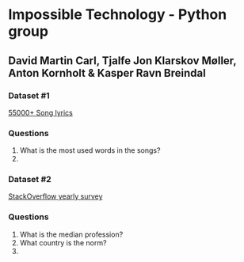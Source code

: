 # Impossible Technology - Python group
## David Martin Carl, Tjalfe Jon Klarskov Møller, Anton Kornholt & Kasper Ravn Breindal

### Dataset #1 
[55000+ Song lyrics](https://www.kaggle.com/mousehead/songlyrics/data)

### Questions
1. What is the most used words in the songs?
2. 

### Dataset #2 
[StackOverflow yearly survey](https://www.kaggle.com/stackoverflow/so-survey-2017/data)

### Questions
1. What is the median profession?
2. What country is the norm?
3. 
